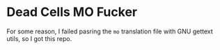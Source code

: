 # Dead Cells MO Fucker
For some reason, I failed pasring the `mo` translation file with GNU gettext utils, so I got this repo.
